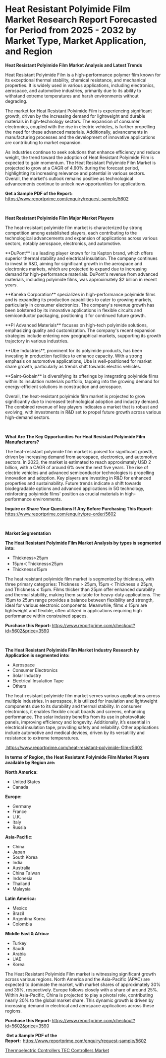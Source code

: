 <p><h1>Heat Resistant Polyimide Film Market Research Report Forecasted for Period from 2025 -  2032 by Market Type, Market Application, and Region</h1></p><p><strong>Heat Resistant Polyimide Film Market Analysis and Latest Trends</strong></p>
<p><p>Heat Resistant Polyimide Film is a high-performance polymer film known for its exceptional thermal stability, chemical resistance, and mechanical properties. It is widely used in various applications, including electronics, aerospace, and automotive industries, primarily due to its ability to withstand extreme temperatures and harsh environments without degrading. </p><p>The market for Heat Resistant Polyimide Film is experiencing significant growth, driven by the increasing demand for lightweight and durable materials in high-technology sectors. The expansion of consumer electronics, coupled with the rise in electric vehicles, is further propelling the need for these advanced materials. Additionally, advancements in manufacturing processes and the development of innovative applications are contributing to market expansion.</p><p>As industries continue to seek solutions that enhance efficiency and reduce weight, the trend toward the adoption of Heat Resistant Polyimide Film is expected to gain momentum. The Heat Resistant Polyimide Film Market is projected to grow at a CAGR of 4.60% during the forecast period, highlighting its increasing relevance and potential in various sectors. Overall, the market's outlook remains positive as technological advancements continue to unlock new opportunities for applications.</p></p>
<p><strong>Get a Sample PDF of the Report:&nbsp;</strong> <a href="https://www.reportprime.com/enquiry/request-sample/5602?utm_campaign=3018&utm_medium=2&utm_source=Github&utm_content=ia&utm_term=19032025&utm_id=heat-resistant-polyimide-film">https://www.reportprime.com/enquiry/request-sample/5602</a></p>
<p>&nbsp;</p>
<p><strong>Heat Resistant Polyimide Film Major Market Players</strong></p>
<p><p>The heat-resistant polyimide film market is characterized by strong competition among established players, each contributing to the technological advancements and expansion of applications across various sectors, notably aerospace, electronics, and automotive.</p><p>**DuPont** is a leading player known for its Kapton brand, which offers superior thermal stability and electrical insulation. The company continues to invest in R&D, aiming for significant growth in the aerospace and electronics markets, which are projected to expand due to increasing demand for high-performance materials. DuPont's revenue from advanced materials, including polyimide films, was approximately $2 billion in recent years.</p><p>**Kaneka Corporation** specializes in high-performance polyimide films and is expanding its production capabilities to cater to growing markets, particularly in consumer electronics. The company's revenue growth has been bolstered by its innovative applications in flexible circuits and semiconductor packaging, positioning it for continued future growth.</p><p>**PI Advanced Materials** focuses on high-tech polyimide solutions, emphasizing quality and customization. The company's recent expansion strategies include entering new geographical markets, supporting its growth trajectory in various industries.</p><p>**Ube Industries**, prominent for its polyimide products, has been investing in production facilities to enhance capacity. With a strong emphasis on automotive applications, Ube is well-positioned for market share growth, particularly as trends shift towards electric vehicles.</p><p>**Saint-Gobain** is diversifying its offerings by integrating polyimide films within its insulation materials portfolio, tapping into the growing demand for energy-efficient solutions in construction and aerospace.</p><p>Overall, the heat-resistant polyimide film market is projected to grow significantly due to increased technological adoption and industry demand. The combined revenue of key players indicates a market that is robust and evolving, with investments in R&D set to propel future growth across various high-demand sectors.</p></p>
<p>&nbsp;</p>
<p><strong>What Are The Key Opportunities For Heat Resistant Polyimide Film Manufacturers?</strong></p>
<p><p>The heat-resistant polyimide film market is poised for significant growth, driven by increasing demand from aerospace, electronics, and automotive sectors. In 2023, the market is estimated to reach approximately USD 2 billion, with a CAGR of around 6% over the next five years. The rise of electric vehicles and advanced semiconductor technologies is propelling innovation and adoption. Key players are investing in R&D for enhanced properties and sustainability. Future trends indicate a shift towards biodegradable options and advanced applications in 5G technology, reinforcing polyimide films' position as crucial materials in high-performance environments.</p></p>
<p><strong>Inquire or Share Your Questions If Any Before Purchasing This Report:</strong> <a href="https://www.reportprime.com/enquiry/pre-order/5602?utm_campaign=3018&utm_medium=2&utm_source=Github&utm_content=ia&utm_term=19032025&utm_id=heat-resistant-polyimide-film">https://www.reportprime.com/enquiry/pre-order/5602</a></p>
<p>&nbsp;</p>
<p><strong>Market Segmentation</strong></p>
<p><strong>The Heat Resistant Polyimide Film Market Analysis by types is segmented into:</strong></p>
<p><ul><li>Thickness>25μm</li><li>15μm＜Thickness≤25μm</li><li>Thickness≤15μm</li></ul></p>
<p><p>The heat resistant polyimide film market is segmented by thickness, with three primary categories: Thickness > 25μm, 15μm < Thickness ≤ 25μm, and Thickness ≤ 15μm. Films thicker than 25μm offer enhanced durability and thermal stability, making them suitable for heavy-duty applications. The 15μm to 25μm range provides a balance between flexibility and strength, ideal for various electronic components. Meanwhile, films ≤ 15μm are lightweight and flexible, often utilized in applications requiring high performance within constrained spaces.</p></p>
<p><strong>Purchase this Report:&nbsp;</strong><a href="https://www.reportprime.com/checkout?id=5602&price=3590&utm_campaign=3018&utm_medium=2&utm_source=Github&utm_content=ia&utm_term=19032025&utm_id=heat-resistant-polyimide-film">https://www.reportprime.com/checkout?id=5602&price=3590</a></p>
<p>&nbsp;</p>
<p><strong>The Heat Resistant Polyimide Film Market Industry Research by Application is segmented into:</strong></p>
<p><ul><li>Aerospace</li><li>Consumer Electronics</li><li>Solar Industry</li><li>Electrical Insulation Tape</li><li>Others</li></ul></p>
<p><p>The heat-resistant polyimide film market serves various applications across multiple industries. In aerospace, it is utilized for insulation and lightweight components due to its durability and thermal stability. In consumer electronics, it enables flexible circuit boards and screens, enhancing performance. The solar industry benefits from its use in photovoltaic panels, improving efficiency and longevity. Additionally, it’s essential in electrical insulation tape, providing safety and reliability. Other applications include automotive and medical devices, driven by its versatility and resistance to extreme temperatures.</p></p>
<p><a href="https://www.reportprime.com/heat-resistant-polyimide-film-r5602?utm_campaign=3018&utm_medium=2&utm_source=Github&utm_content=ia&utm_term=19032025&utm_id=heat-resistant-polyimide-film">&nbsp;https://www.reportprime.com/heat-resistant-polyimide-film-r5602</a></p>
<p><strong>In terms of Region, the Heat Resistant Polyimide Film Market Players available by Region are:</strong></p>
<p>
    <p> <strong> North America: </strong>
        <ul>
            <li>United States</li>
            <li>Canada</li>
        </ul>
        </p> 
    <p> <strong> Europe: </strong>
        <ul>
            <li>Germany</li>
            <li>France</li>
            <li>U.K.</li>
            <li>Italy</li>
            <li>Russia</li>
        </ul>
        </p> 
    <p> <strong> Asia-Pacific: </strong>
        <ul>
            <li>China</li>
            <li>Japan</li>
            <li>South Korea</li>
            <li>India</li>
            <li>Australia</li>
            <li>China Taiwan</li>
            <li>Indonesia</li>
            <li>Thailand</li>
            <li>Malaysia</li>
        </ul>
        </p> 
    <p> <strong> Latin America: </strong>
        <ul>
            <li>Mexico</li>
            <li>Brazil</li>
            <li>Argentina Korea</li>
            <li>Colombia</li>
        </ul>
        </p> 
    <p> <strong> Middle East & Africa: </strong>
        <ul>
            <li>Turkey</li>
            <li>Saudi</li>
            <li>Arabia</li>
            <li>UAE</li>
            <li>Korea</li>
        </ul>
    </p>
    </p>
<p><p>The Heat Resistant Polyimide Film market is witnessing significant growth across various regions. North America and the Asia-Pacific (APAC) are expected to dominate the market, with market shares of approximately 30% and 35%, respectively. Europe follows closely with a share of around 25%. Within Asia-Pacific, China is projected to play a pivotal role, contributing nearly 20% to the global market share. This dynamic growth is driven by increasing demand in electrical and aerospace applications across these regions.</p></p>
<p><strong>Purchase this Report: </strong><a href="https://www.reportprime.com/checkout?id=5602&price=3590&utm_campaign=3018&utm_medium=2&utm_source=Github&utm_content=ia&utm_term=19032025&utm_id=heat-resistant-polyimide-film">https://www.reportprime.com/checkout?id=5602&price=3590</a></p>
<p>&nbsp;<strong>Get a Sample PDF of the Report:&nbsp;&nbsp;</strong><a href="https://www.reportprime.com/enquiry/request-sample/5602?utm_campaign=3018&utm_medium=2&utm_source=Github&utm_content=ia&utm_term=19032025&utm_id=heat-resistant-polyimide-film">https://www.reportprime.com/enquiry/request-sample/5602</a></p>
<p><strong></strong></p>
<p><p><a href="https://github.com/tumacaakesha78/Market-Research-Report-List-1/blob/main/thermoelectric-controllers-tec-controllers-market.md?utm_campaign=3018&utm_medium=2&utm_source=Github&utm_content=ia&utm_term=19032025&utm_id=heat-resistant-polyimide-film">Thermoelectric Controllers TEC Controllers Market</a></p></p>